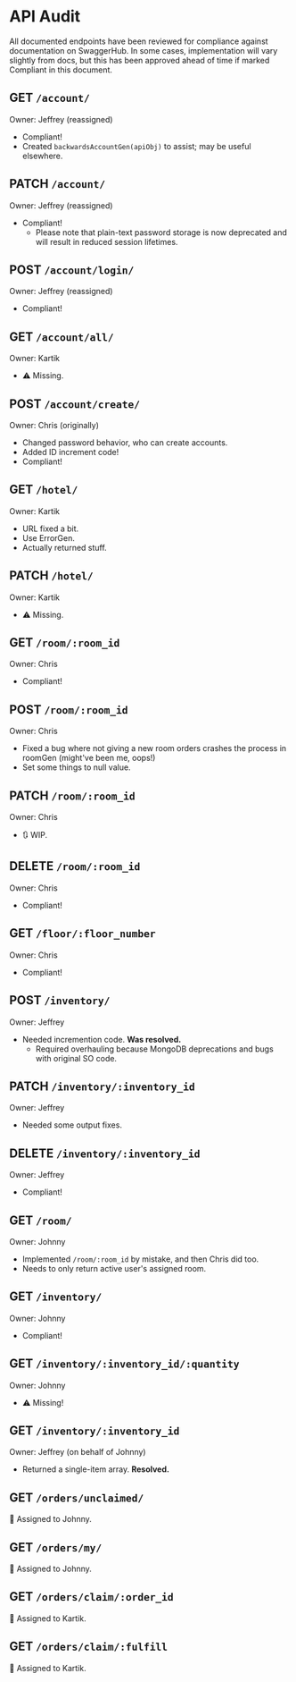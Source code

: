 # API Audit

All documented endpoints have been reviewed for compliance against documentation on SwaggerHub.
    In some cases, implementation will vary slightly from docs,
        but this has been approved ahead of time if marked Compliant in this document.

## GET `/account/`
Owner: Jeffrey (reassigned)
- Compliant!
- Created `backwardsAccountGen(apiObj)` to assist; may be useful elsewhere.

## PATCH `/account/`
Owner: Jeffrey (reassigned)
- Compliant!
    - Please note that plain-text password storage is now deprecated and will result in reduced session lifetimes.

## POST `/account/login/`
Owner: Jeffrey (reassigned)
- Compliant!

## GET `/account/all/`
Owner: Kartik
- ⚠ Missing.

## POST `/account/create/`
Owner: Chris (originally)
- Changed password behavior, who can create accounts.
- Added ID increment code!
- Compliant!

## GET `/hotel/`
Owner: Kartik
- URL fixed a bit.
- Use ErrorGen.
- Actually returned stuff.

## PATCH `/hotel/`
Owner: Kartik
- ⚠ Missing.

## GET `/room/:room_id`
Owner: Chris
- Compliant!

## POST `/room/:room_id`
Owner: Chris
- Fixed a bug where not giving a new room orders crashes the process in roomGen (might've been me, oops!)
- Set some things to null value.

## PATCH `/room/:room_id`
Owner: Chris
- 🔃 WIP.

## DELETE `/room/:room_id`
Owner: Chris
- Compliant!

## GET `/floor/:floor_number`
Owner: Chris
- Compliant!

## POST `/inventory/`
Owner: Jeffrey
- Needed incremention code. **Was resolved.**
    - Required overhauling because MongoDB deprecations and bugs with original SO code.

## PATCH `/inventory/:inventory_id`
Owner: Jeffrey
- Needed some output fixes.

## DELETE `/inventory/:inventory_id`
Owner: Jeffrey
- Compliant!

## GET `/room/`
Owner: Johnny
- Implemented `/room/:room_id` by mistake, and then Chris did too.
- Needs to only return active user's assigned room.

## GET `/inventory/`
Owner: Johnny
- Compliant!

## GET `/inventory/:inventory_id/:quantity`
Owner: Johnny
- ⚠ Missing!

## GET `/inventory/:inventory_id`
Owner: Jeffrey (on behalf of Johnny)
- Returned a single-item array. **Resolved.**

## GET `/orders/unclaimed/`
📌 Assigned to Johnny.

## GET `/orders/my/`
📌 Assigned to Johnny.

## GET `/orders/claim/:order_id`
📌 Assigned to Kartik.

## GET `/orders/claim/:fulfill`
📌 Assigned to Kartik.
